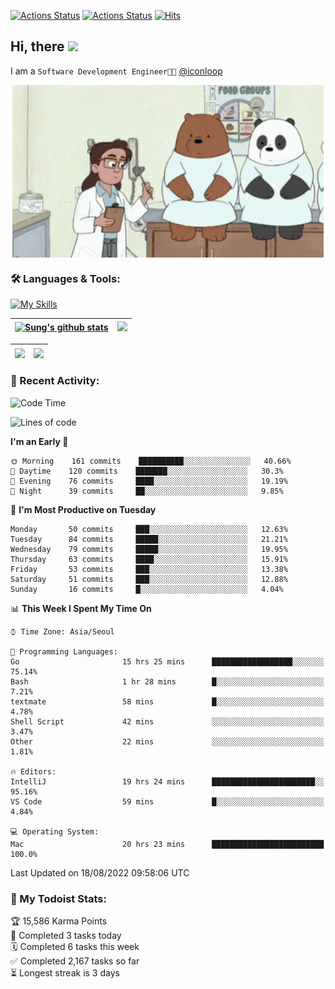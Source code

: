 
[![Actions Status](https://github.com/ddok2/ddok2/workflows/Todoist%20Readme/badge.svg)](https://github.com/ddok2/ddok2/actions)
[![Actions Status](https://github.com/ddok2/ddok2/workflows/wakatime-stats/badge.svg)](https://github.com/ddok2/ddok2/actions)
[![Hits](https://hits.seeyoufarm.com/api/count/incr/badge.svg?url=https%3A%2F%2Fgithub.com%2Fddok2&count_bg=%23FF9595&title_bg=%23555555&icon=github.svg&icon_color=%23FFFFFF&title=hits&edge_flat=false)](https://hits.seeyoufarm.com)

<!-- ![visitors](https://visitor-badge.laobi.icu/badge?page_id=ddok2.ddok2) -->
## Hi, there <img src="https://raw.githubusercontent.com/MartinHeinz/MartinHeinz/master/wave.gif" width="3%">

I am a `Software Development Engineer🧑‍💻` [@iconloop](https://github.com/iconloop)


<p align="center">
    <img align="center" alt="GIF" src="img/debugging.gif" />
</p>


### 🛠 Languages & Tools:

[![My Skills](https://skillicons.dev/icons?i=go,js,ts,py,express,react,svelte,jquery,pug,mongodb,mysql,redis,aws,docker,kubernetes)](https://skillicons.dev)


| <a href="https://github.com/ddok2"><img align="center" src="https://github-readme-stats.vercel.app/api?username=ddok2&show_icons=true&include_all_commits=true&count_private=true&theme=buefy&hide_border=true" alt="Sung's github stats" /></a> | <a href="https://github.com/ddok2"><img src="http://github-readme-streak-stats.herokuapp.com?user=ddok2&hide_border=true" /></a> |
| ------------- |------------- |


| <a href="https://github.com/ddok2"><img align="center" src="https://github-readme-stats.vercel.app/api/top-langs/?username=ddok2&theme=buefy&hide=html,css&hide_border=true" /></a> | <a href="https://github.com/ddok2"><img align="center" src="https://activity-graph.herokuapp.com/graph?username=ddok2&theme=github&hide_border=true" height="250" /></a> |
| ------------- |--------------------------------------------------------------------------------------------------------------------------------------------------------------------------|


<!-- <details open>
    <summary>📈 My GitHub Stats</summary>
    <p align="center">
        <a href="https://github.com/ddok2">
            <img align="center" src="https://github-readme-stats.vercel.app/api?username=ddok2&show_icons=true&include_all_commits=true&count_private=true&theme=buefy&hide_border=true" alt="Sung's github stats" />
        </a>
    </p>
</details>
<details>
    <summary>💬 Top Languages</summary>
    <p align="center"> 
        <a href="https://github.com/ddok2">
            <img align="center" src="https://github-readme-stats.vercel.app/api/top-langs/?username=ddok2&layout=compact&theme=buefy&hide=html,css&hide_border=true" />
        </a>
    </p>
</details> -->


### 🌈 Recent Activity:
<!--START_SECTION:waka-->
![Code Time](http://img.shields.io/badge/Code%20Time-507%20hrs%2039%20mins-blue)

![Lines of code](https://img.shields.io/badge/From%20Hello%20World%20I%27ve%20Written-283%20Thousand%20lines%20of%20code-blue)

**I'm an Early 🐤** 

```text
🌞 Morning    161 commits    ██████████░░░░░░░░░░░░░░░   40.66% 
🌆 Daytime    120 commits    ███████░░░░░░░░░░░░░░░░░░   30.3% 
🌃 Evening    76 commits     ████░░░░░░░░░░░░░░░░░░░░░   19.19% 
🌙 Night      39 commits     ██░░░░░░░░░░░░░░░░░░░░░░░   9.85%

```
📅 **I'm Most Productive on Tuesday** 

```text
Monday       50 commits     ███░░░░░░░░░░░░░░░░░░░░░░   12.63% 
Tuesday      84 commits     █████░░░░░░░░░░░░░░░░░░░░   21.21% 
Wednesday    79 commits     █████░░░░░░░░░░░░░░░░░░░░   19.95% 
Thursday     63 commits     ████░░░░░░░░░░░░░░░░░░░░░   15.91% 
Friday       53 commits     ███░░░░░░░░░░░░░░░░░░░░░░   13.38% 
Saturday     51 commits     ███░░░░░░░░░░░░░░░░░░░░░░   12.88% 
Sunday       16 commits     █░░░░░░░░░░░░░░░░░░░░░░░░   4.04%

```


📊 **This Week I Spent My Time On** 

```text
⌚︎ Time Zone: Asia/Seoul

💬 Programming Languages: 
Go                       15 hrs 25 mins      ██████████████████░░░░░░░   75.14% 
Bash                     1 hr 28 mins        █░░░░░░░░░░░░░░░░░░░░░░░░   7.21% 
textmate                 58 mins             █░░░░░░░░░░░░░░░░░░░░░░░░   4.78% 
Shell Script             42 mins             ░░░░░░░░░░░░░░░░░░░░░░░░░   3.47% 
Other                    22 mins             ░░░░░░░░░░░░░░░░░░░░░░░░░   1.81%

🔥 Editors: 
IntelliJ                 19 hrs 24 mins      ███████████████████████░░   95.16% 
VS Code                  59 mins             █░░░░░░░░░░░░░░░░░░░░░░░░   4.84%

💻 Operating System: 
Mac                      20 hrs 23 mins      █████████████████████████   100.0%

```


 Last Updated on 18/08/2022 09:58:06 UTC
<!--END_SECTION:waka-->

### 🚧 My Todoist Stats:
<!-- TODO-IST:START -->
🏆  15,586 Karma Points           
🌸  Completed 3 tasks today           
🗓  Completed 6 tasks this week           
✅  Completed 2,167 tasks so far           
⏳  Longest streak is 3 days
<!-- TODO-IST:END -->

